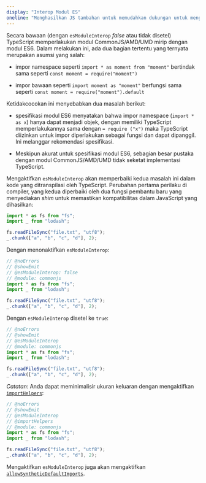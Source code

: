 ```yaml
---
display: "Interop Modul ES"
oneline: "Menghasilkan JS tambahan untuk memudahkan dukungan untuk mengimpor modul commonjs"
---
```


Secara bawaan (dengan `esModuleInterop` _false_ atau tidak disetel) TypeScript memperlakukan modul CommonJS/AMD/UMD mirip dengan modul ES6. Dalam melakukan ini, ada dua bagian tertentu yang ternyata merupakan asumsi yang salah:

- impor namespace seperti `import * as moment from "moment"` bertindak sama seperti `const moment = require("moment")`

- impor bawaan seperti `import moment as "moment"` berfungsi sama seperti `const moment = require("moment").default`

Ketidakcocokan ini menyebabkan dua masalah berikut:

- spesifikasi modul ES6 menyatakan bahwa impor namespace (`import * as x`) hanya dapat menjadi objek, dengan memiliki TypeScript
  memperlakukannya sama dengan `= require ("x")` maka TypeScript diizinkan untuk impor diperlakukan sebagai fungsi dan dapat dipanggil. Ini melanggar rekomendasi spesifikasi.

- Meskipun akurat untuk spesifikasi modul ES6, sebagian besar pustaka dengan modul CommonJS/AMD/UMD tidak seketat implementasi TypeScript.

Mengaktifkan `esModuleInterop` akan memperbaiki kedua masalah ini dalam kode yang ditranspilasi oleh TypeScript. Perubahan pertama perilaku di compiler, yang kedua diperbaiki oleh dua fungsi pembantu baru yang menyediakan _shim_ untuk memastikan kompatibilitas dalam JavaScript yang dihasilkan:

```ts
import * as fs from "fs";
import _ from "lodash";

fs.readFileSync("file.txt", "utf8");
_.chunk(["a", "b", "c", "d"], 2);
```

Dengan menonaktifkan `esModuleInterop`:

```ts twoslash
// @noErrors
// @showEmit
// @esModuleInterop: false
// @module: commonjs
import * as fs from "fs";
import _ from "lodash";

fs.readFileSync("file.txt", "utf8");
_.chunk(["a", "b", "c", "d"], 2);
```

Dengan `esModuleInterop` disetel ke `true`:

```ts twoslash
// @noErrors
// @showEmit
// @esModuleInterop
// @module: commonjs
import * as fs from "fs";
import _ from "lodash";

fs.readFileSync("file.txt", "utf8");
_.chunk(["a", "b", "c", "d"], 2);
```

_Catatan_: Anda dapat meminimalisir ukuran keluaran dengan mengaktifkan [`importHelpers`](#importHelpers):

```ts twoslash
// @noErrors
// @showEmit
// @esModuleInterop
// @importHelpers
// @module: commonjs
import * as fs from "fs";
import _ from "lodash";

fs.readFileSync("file.txt", "utf8");
_.chunk(["a", "b", "c", "d"], 2);
```

Mengaktifkan `esModuleInterop` juga akan mengaktifkan [`allowSyntheticDefaultImports`](#allowSyntheticDefaultImports).
